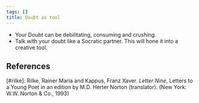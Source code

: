 ```yaml
---
tags: []
title: Doubt as tool
---
```


- Your Doubt can be debilitating, consuming and crushing.
- Talk with your doubt like a Socratic partner. This will hone it into a creative tool.

## References

[#rilke]: Rilke, Rainer Maria and Kappus, Franz Xaver. *Letter Nine*, Letters to a Young Poet in an edition by M.D. Herter Norton (translator). (New York: W.W. Norton & Co., 1993)
